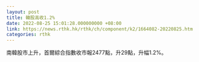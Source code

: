 ```yaml
---
layout: post
title: 韓股高收1.2%
date: 2022-08-25 15:01:28.000000000 +08:00
link: https://news.rthk.hk/rthk/ch/component/k2/1664082-20220825.htm
categories: rthk
---
```


南韓股市上升，首爾綜合指數收市報2477點，升29點，升幅1.2%。
